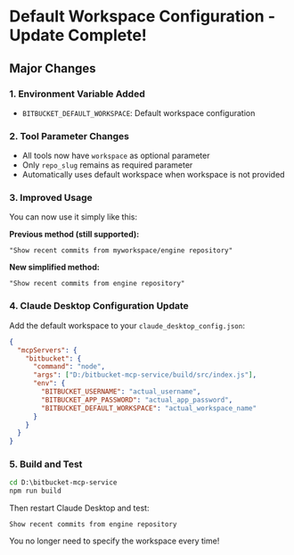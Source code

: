 # Default Workspace Configuration - Update Complete!

## Major Changes

### 1. Environment Variable Added
- `BITBUCKET_DEFAULT_WORKSPACE`: Default workspace configuration

### 2. Tool Parameter Changes
- All tools now have `workspace` as optional parameter
- Only `repo_slug` remains as required parameter
- Automatically uses default workspace when workspace is not provided

### 3. Improved Usage
You can now use it simply like this:

**Previous method (still supported):**
```
"Show recent commits from myworkspace/engine repository"
```

**New simplified method:**
```
"Show recent commits from engine repository"
```

### 4. Claude Desktop Configuration Update

Add the default workspace to your `claude_desktop_config.json`:

```json
{
  "mcpServers": {
    "bitbucket": {
      "command": "node",
      "args": ["D:/bitbucket-mcp-service/build/src/index.js"],
      "env": {
        "BITBUCKET_USERNAME": "actual_username",
        "BITBUCKET_APP_PASSWORD": "actual_app_password",
        "BITBUCKET_DEFAULT_WORKSPACE": "actual_workspace_name"
      }
    }
  }
}
```

### 5. Build and Test

```cmd
cd D:\bitbucket-mcp-service
npm run build
```

Then restart Claude Desktop and test:

```
Show recent commits from engine repository
```

You no longer need to specify the workspace every time!